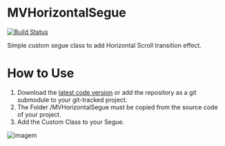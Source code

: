 # MVHorizontalSegue



[![Build Status](http://img.shields.io/travis/minha-vida/MVHorizontalSegue.svg?style=flat)](https://travis-ci.org/minha-vida/MVHorizontalSegue)


Simple custom segue class to add Horizontal Scroll transition effect.

# How to Use

1. Download the [latest code version](https://github.com/minha-vida/MVHorizontalSegue/archive/master.zip) or add the repository as a git submodule to your git-tracked project. 
2. The Folder /MVHorizontalSegue must be copied from the source code of your project.
3. Add the Custom Class to your Segue.


![imagem](https://raw.githubusercontent.com/minha-vida/MVHorizontalSegue/master/example/read/use.png)

